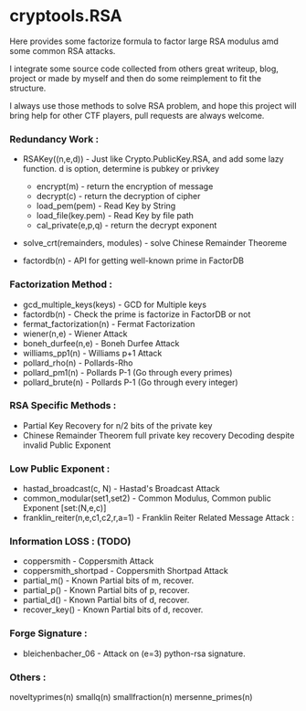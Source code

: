 # cryptools.RSA 

Here provides some factorize formula to factor large RSA modulus amd some common RSA attacks.

I integrate some source code collected from others great writeup, blog, project or made by myself and then do some reimplement to fit the structure.

I always use those methods to solve RSA problem, and hope this project will bring help for other CTF players, pull requests are always welcome.

### Redundancy Work :

* RSAKey((n,e,d)) - Just like Crypto.PublicKey.RSA, and add some lazy function. d is option, determine is pubkey or privkey
    * encrypt(m)         - return the encryption of message
    * decrypt(c)         - return the decryption of cipher
    * load_pem(pem)      - Read Key by String
    * load_file(key.pem) - Read Key by file path
    * cal_private(e,p,q) - return the decrypt exponent

* solve_crt(remainders, modules) - solve Chinese Remainder Theoreme
* factordb(n) - API for getting well-known prime in FactorDB

### Factorization Method :

* gcd_multiple_keys(keys) - GCD for Multiple keys
* factordb(n) - Check the prime is factorize in FactorDB or not
* fermat_factorization(n) - Fermat Factorization
* wiener(n,e)       -   Wiener Attack
* boneh_durfee(n,e) -   Boneh Durfee Attack
* williams_pp1(n)   -   Williams p+1 Attack
* pollard_rho(n)    -   Pollards-Rho 
* pollard_pm1(n)    -   Pollards P-1 (Go through every primes)
* pollard_brute(n)  -   Pollards P-1 (Go through every integer)

### RSA Specific Methods :

* Partial Key Recovery for n/2 bits of the private key
* Chinese Remainder Theorem full private key recovery
Decoding despite invalid Public Exponent

### Low Public Exponent : 

* hastad_broadcast(c, N) - Hastad's Broadcast Attack
* common_modular(set1,set2) - Common Modulus, Common public Exponent [set:(N,e,c)]
* franklin_reiter(n,e,c1,c2,r,a=1) - Franklin Reiter Related Message Attack :


### Information LOSS : (TODO)

* coppersmith           - Coppersmith Attack
* coppersmith_shortpad  - Coppersmith Shortpad Attack
* partial_m()           - Known Partial bits of m, recover.
* partial_p()           - Known Partial bits of p, recover.
* partial_d()           - Known Partial bits of d, recover.
* recover_key()         - Known Partial bits of d, recover.

### Forge Signature :

* bleichenbacher_06     - Attack on (e=3) python-rsa signature.

### Others :

noveltyprimes(n)
smallq(n)
smallfraction(n)
mersenne_primes(n)


